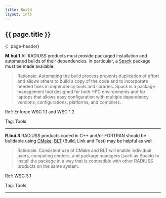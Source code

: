 ```yaml
---
title: Build
layout: info
---
```


## {{ page.title }}
{: .page-header}

**M.bui.1** All RADIUSS products must provide packaged installation and automated builds of their dependencies. In particular, a [Spack](https://spack.io/) package must be made available. 

> Rationale: Automating the build process prevents duplication of effort and allows others to build a copy of the code and to incorporate needed fixes in dependency tools and libraries. Spack is a package management tool designed for both HPC environments and for laptops that allows easy configuration with multiple dependency versions, configurations, platforms, and compilers.

Ref: Enforce WSC 1.1 and WSC 1.2

Tag: Tools 

---

**R.bui.3** RADIUSS products coded in C++ and/or FORTRAN should be buildable using [CMake](https://cmake.org). [BLT](https://github.com/llnl/blt) (Build, Link and Test) may be helpful as well.

> Rationale: Consistent use of CMake and BLT will enable individual users, computing centers, and package managers (such as Spack) to install the package in a way that is compatible with other RADIUSS products on the same system.

Ref: WSC 3.1

Tag: Tools 

---
